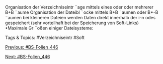 Organisation der Verzeichniseintr ¨age mittels eines oder oder mehrerer B+B ¨aume
Organisation der Dateibl ¨ocke mittels B+B ¨aumen oder B*-B ¨aumen
bei kleineren Dateien werden Daten direkt innerhalb der i-n odes gespeichert (sehr vorteilhaft bei der
Speicherung von Soft-Links)
•Maximale Gr ¨oßen einiger Dateisysteme:

   Tags & Topics:
   #Verzeichniseintr
   #Soft

[Previous: #BS-Folien_446](BS-Folien_446.md)

[Next: #BS-Folien_446](BS-Folien_446.md)